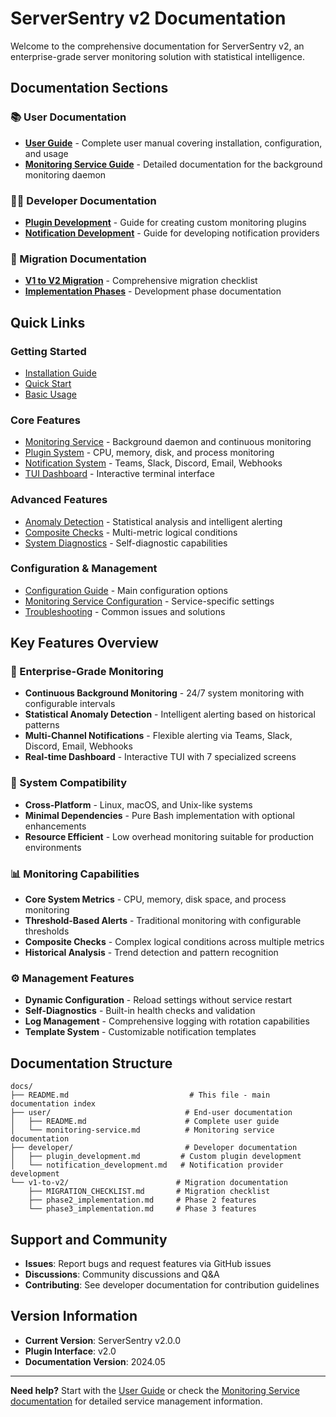 # ServerSentry v2 Documentation

Welcome to the comprehensive documentation for ServerSentry v2, an enterprise-grade server monitoring solution with statistical intelligence.

## Documentation Sections

### 📚 User Documentation

- **[User Guide](user/README.md)** - Complete user manual covering installation, configuration, and usage
- **[Monitoring Service Guide](user/monitoring-service.md)** - Detailed documentation for the background monitoring daemon

### 👨‍💻 Developer Documentation

- **[Plugin Development](developer/plugin_development.md)** - Guide for creating custom monitoring plugins
- **[Notification Development](developer/notification_development.md)** - Guide for developing notification providers

### 🔄 Migration Documentation

- **[V1 to V2 Migration](v1-to-v2/MIGRATION_CHECKLIST.md)** - Comprehensive migration checklist
- **[Implementation Phases](v1-to-v2/)** - Development phase documentation

## Quick Links

### Getting Started

- [Installation Guide](user/README.md#installation)
- [Quick Start](user/README.md#quick-start)
- [Basic Usage](user/README.md#basic-usage)

### Core Features

- [Monitoring Service](user/monitoring-service.md) - Background daemon and continuous monitoring
- [Plugin System](user/README.md#monitoring-plugins) - CPU, memory, disk, and process monitoring
- [Notification System](user/README.md#notification-system) - Teams, Slack, Discord, Email, Webhooks
- [TUI Dashboard](user/README.md#tui-dashboard) - Interactive terminal interface

### Advanced Features

- [Anomaly Detection](user/README.md#anomaly-detection) - Statistical analysis and intelligent alerting
- [Composite Checks](user/README.md#composite-checks) - Multi-metric logical conditions
- [System Diagnostics](user/README.md#system-diagnostics) - Self-diagnostic capabilities

### Configuration & Management

- [Configuration Guide](user/README.md#configuration) - Main configuration options
- [Monitoring Service Configuration](user/monitoring-service.md#configuration) - Service-specific settings
- [Troubleshooting](user/README.md#troubleshooting) - Common issues and solutions

## Key Features Overview

### 🚀 Enterprise-Grade Monitoring

- **Continuous Background Monitoring** - 24/7 system monitoring with configurable intervals
- **Statistical Anomaly Detection** - Intelligent alerting based on historical patterns
- **Multi-Channel Notifications** - Flexible alerting via Teams, Slack, Discord, Email, Webhooks
- **Real-time Dashboard** - Interactive TUI with 7 specialized screens

### 🔧 System Compatibility

- **Cross-Platform** - Linux, macOS, and Unix-like systems
- **Minimal Dependencies** - Pure Bash implementation with optional enhancements
- **Resource Efficient** - Low overhead monitoring suitable for production environments

### 📊 Monitoring Capabilities

- **Core System Metrics** - CPU, memory, disk space, and process monitoring
- **Threshold-Based Alerts** - Traditional monitoring with configurable thresholds
- **Composite Checks** - Complex logical conditions across multiple metrics
- **Historical Analysis** - Trend detection and pattern recognition

### ⚙️ Management Features

- **Dynamic Configuration** - Reload settings without service restart
- **Self-Diagnostics** - Built-in health checks and validation
- **Log Management** - Comprehensive logging with rotation capabilities
- **Template System** - Customizable notification templates

## Documentation Structure

```
docs/
├── README.md                           # This file - main documentation index
├── user/                              # End-user documentation
│   ├── README.md                      # Complete user guide
│   └── monitoring-service.md          # Monitoring service documentation
├── developer/                         # Developer documentation
│   ├── plugin_development.md         # Custom plugin development
│   └── notification_development.md   # Notification provider development
└── v1-to-v2/                        # Migration documentation
    ├── MIGRATION_CHECKLIST.md       # Migration checklist
    ├── phase2_implementation.md     # Phase 2 features
    └── phase3_implementation.md     # Phase 3 features
```

## Support and Community

- **Issues**: Report bugs and request features via GitHub issues
- **Discussions**: Community discussions and Q&A
- **Contributing**: See developer documentation for contribution guidelines

## Version Information

- **Current Version**: ServerSentry v2.0.0
- **Plugin Interface**: v2.0
- **Documentation Version**: 2024.05

---

**Need help?** Start with the [User Guide](user/README.md) or check the [Monitoring Service documentation](user/monitoring-service.md) for detailed service management information.
